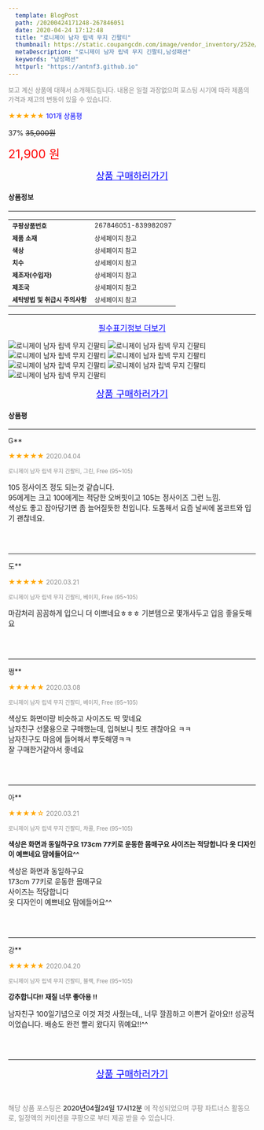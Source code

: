 ```yaml
---
  template: BlogPost
  path: /20200424171248-267846051
  date: 2020-04-24 17:12:48
  title: "로니제이 남자 립넥 무지 긴팔티"
  thumbnail: https://static.coupangcdn.com/image/vendor_inventory/252e/29ebe2a8ab5029faf862f1646fce8931a2121f34dd4cc99cc72ee930a2d3.jpg
  metaDescription: "로니제이 남자 립넥 무지 긴팔티,남성패션"
  keywords: "남성패션"
  httpurl: "https://antnf3.github.io"
---
```

  
<span style="color: #888;font-size:0.8rem">보고 계신 상품에 대해서 소개해드립니다.
내용은 일절 과장없으며 포스팅 시기에 따라 제품의 가격과 재고의 변동이 있을 수 있습니다.</span>
  
<span style="color: orange;">★★★★★</span> <span style="color: blue;font-size: 0.85rem;">101개 상품평</span>

<span style="font-size: 0.9rem">37%</span> <span style="font-size: 0.9rem">~~35,000원~~</span>

<span style="color: red;font-size: 1.5rem;">21,900 원</span>



<p align="center"><a href="http://me2.do/5Kluf7Vi" style="font-size: 1.2rem; color: blue;">상품 구매하러가기</a></p>

#### 상품정보

---

|                  |                       |
| ---------------- | --------------------- |
| **<span style="font-size:0.8rem;">쿠팡상품번호</span>** | <span style="font-size:0.8rem;">267846051-839982097</span> |
| **<span style="font-size:0.8rem;">제품 소재</span>**    | <span style="font-size:0.8rem;">상세페이지 참고</span>        |
| **<span style="font-size:0.8rem;">색상</span>**    | <span style="font-size:0.8rem;">상세페이지 참고</span>        |
| **<span style="font-size:0.8rem;">치수</span>**    | <span style="font-size:0.8rem;">상세페이지 참고</span>        |
| **<span style="font-size:0.8rem;">제조자(수입자)</span>**    | <span style="font-size:0.8rem;">상세페이지 참고</span>        |
| **<span style="font-size:0.8rem;">제조국</span>**    | <span style="font-size:0.8rem;">상세페이지 참고</span>        |
| **<span style="font-size:0.8rem;">세탁방법 및 취급시 주의사항</span>**    | <span style="font-size:0.8rem;">상세페이지 참고</span>        |




---

<p align="center"><a href="http://me2.do/5Kluf7Vi" style="font-size: 1rem; color: blue;">필수표기정보 더보기</a></p>

![로니제이 남자 립넥 무지 긴팔티](http://thumbnail8.coupangcdn.com/thumbnails/remote/q89/image/vendor_inventory/c76d/045275630c34db0a6318f4c1b729235547873869944d2ee0369a8feb5d9f.jpg)
![로니제이 남자 립넥 무지 긴팔티](http://thumbnail7.coupangcdn.com/thumbnails/remote/q89/image/vendor_inventory/7751/3b393996bf5ec3b2f8f1e3c5d8f3c5b6ba16ee9d3e71685686ba2b7d4e42.jpg)
![로니제이 남자 립넥 무지 긴팔티](http://thumbnail7.coupangcdn.com/thumbnails/remote/q89/image/vendor_inventory/578f/adf8a136a0161f97bf21f3b1c4f3ec02836e4c16ef845a1c82d3127ab315.jpg)
![로니제이 남자 립넥 무지 긴팔티](http://thumbnail8.coupangcdn.com/thumbnails/remote/q89/image/vendor_inventory/eb58/b97ad7c0bf738afee4e2fbccc918846c9eafd85c1bd271827189161a1af1.jpg)
![로니제이 남자 립넥 무지 긴팔티](http://thumbnail10.coupangcdn.com/thumbnails/remote/q89/image/vendor_inventory/70be/dd93c7a7a5ff337f16ff2ef87466d253298c3acdd8cb7426f6b6624add03.jpg)
![로니제이 남자 립넥 무지 긴팔티](http://thumbnail6.coupangcdn.com/thumbnails/remote/q89/image/vendor_inventory/dfe5/1bb82616e10cd4fc334b981e0abb5ad7d1f3ca8ba5395ffb7ba8f02515d8.jpg)
![로니제이 남자 립넥 무지 긴팔티](http://thumbnail10.coupangcdn.com/thumbnails/remote/q89/image/vendor_inventory/79a7/a3b0adb93936a39b6a86f3e70758c68b59bab72aa0bd927913691c43283f.jpg)

<p align="center"><a href="http://me2.do/5Kluf7Vi" style="font-size: 1.2rem; color: blue;">상품 구매하러가기</a></p>

#### 상품평
  
---
  
G**
    
<span style="color: orange;">★★★★★</span> <span style="font-size:0.8rem;color: #888;">2020.04.04</span>
    
<span style="color: #888;font-size:0.7rem">로니제이 남자 립넥 무지 긴팔티, 그린, Free (95~105)</span>
    

    
<span style="font-size: 0.9rem;">105 정사이즈 정도 되는것 같습니다. <br/>95에게는 크고 100에게는 적당한 오버핏이고 105는 정사이즈 그런 느낌.<br/>색상도 좋고 잡아당기면 좀 늘어질듯한 천입니다.  도톰해서 요즘 날씨에 봄코트와 입기 괜찮네요.</span>
    
<br>
<br>

---
  
도**
    
<span style="color: orange;">★★★★★</span> <span style="font-size:0.8rem;color: #888;">2020.03.21</span>
    
<span style="color: #888;font-size:0.7rem">로니제이 남자 립넥 무지 긴팔티, 베이지, Free (95~105)</span>
    

    
<span style="font-size: 0.9rem;">마감처리 꼼꼼하게 입으니 더 이쁘네요ㅎㅎㅎ 기본템으로 몇개사두고 입음 좋을듯해요</span>
    
<br>
<br>

---
  
쩡**
    
<span style="color: orange;">★★★★★</span> <span style="font-size:0.8rem;color: #888;">2020.03.08</span>
    
<span style="color: #888;font-size:0.7rem">로니제이 남자 립넥 무지 긴팔티, 베이지, Free (95~105)</span>
    

    
<span style="font-size: 0.9rem;">색상도 화면이랑 비슷하고 사이즈도 딱 맞네요<br/>남자친구 선물용으로 구매했는데, 입혀보니 핏도 괜찮아요 ㅋㅋ<br/>남자친구도 마음에 들어해서 뿌듯해영ㅋㅋ<br/>잘 구매한거같아서 좋네요</span>
    
<br>
<br>

---
  
아**
    
<span style="color: orange;">★★★★☆</span> <span style="font-size:0.8rem;color: #888;">2020.03.21</span>
    
<span style="color: #888;font-size:0.7rem">로니제이 남자 립넥 무지 긴팔티, 챠콜, Free (95~105)</span>
    
<span style="font-size:0.85rem">**색상은 화면과 동일하구요
173cm 77키로 운동한 몸매구요
사이즈는 적당합니다 
옷 디자인이 예쁘네요 맘에들어요^^**</span>
    
<span style="font-size: 0.9rem;">색상은 화면과 동일하구요<br/>173cm 77키로 운동한 몸매구요<br/>사이즈는 적당합니다 <br/>옷 디자인이 예쁘네요 맘에들어요^^</span>
    
<br>
<br>

---
  
강**
    
<span style="color: orange;">★★★★★</span> <span style="font-size:0.8rem;color: #888;">2020.04.20</span>
    
<span style="color: #888;font-size:0.7rem">로니제이 남자 립넥 무지 긴팔티, 블랙, Free (95~105)</span>
    
<span style="font-size:0.85rem">**강추합니다!! 재질 너무 좋아용 !!**</span>
    
<span style="font-size: 0.9rem;">남자친구 100일기념으로 이것 저것 사줬는데,, 너무 깔끔하고 이쁜거 같아요!! 성공적이었습니다. 배송도 완전 빨리 왔다지 뭐예요!!^^</span>
    
<br>
<br>


  
---
  
<p align="center"><a href="http://me2.do/5Kluf7Vi" style="font-size: 1.2rem; color: blue;">상품 구매하러가기</a></p>
  
<br>
  
<span style="font-size: 0.85rem; color: #888;">해당 상품 포스팅은 <span style="color: #000;"> 2020년04월24일 17시12분 </span> 에 작성되었으며 쿠팡 파트너스 활동으로, 일정액의 커미션을 쿠팡으로 부터 제공 받을 수 있습니다.</span>
